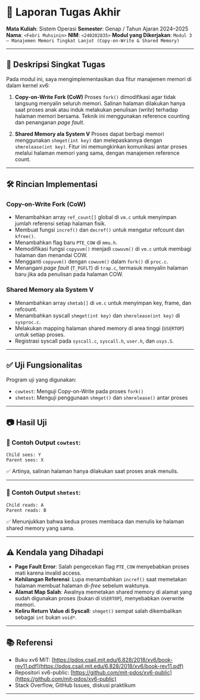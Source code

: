 # 📝 Laporan Tugas Akhir

**Mata Kuliah**: Sistem Operasi
**Semester**: Genap / Tahun Ajaran 2024–2025
**Nama**: `<Febri Muhsinin>`
**NIM**: `<240202835>`
**Modul yang Dikerjakan**:
`Modul 3 – Manajemen Memori Tingkat Lanjut (Copy-on-Write & Shared Memory)`

---

## 📌 Deskripsi Singkat Tugas

Pada modul ini, saya mengimplementasikan dua fitur manajemen memori di dalam kernel xv6:

1. **Copy-on-Write Fork (CoW)**
   Proses `fork()` dimodifikasi agar tidak langsung menyalin seluruh memori. Salinan halaman dilakukan hanya saat proses anak atau induk melakukan penulisan (*write*) terhadap halaman memori bersama. Teknik ini menggunakan reference counting dan penanganan *page fault*.

2. **Shared Memory ala System V**
   Proses dapat berbagi memori menggunakan `shmget(int key)` dan melepaskannya dengan `shmrelease(int key)`. Fitur ini memungkinkan komunikasi antar proses melalui halaman memori yang sama, dengan manajemen reference count.

---

## 🛠️ Rincian Implementasi

### Copy-on-Write Fork (CoW)

* Menambahkan array `ref_count[]` global di `vm.c` untuk menyimpan jumlah referensi setiap halaman fisik.
* Membuat fungsi `incref()` dan `decref()` untuk mengatur refcount dan `kfree()`.
* Menambahkan flag baru `PTE_COW` di `mmu.h`.
* Memodifikasi fungsi `copyuvm()` menjadi `cowuvm()` di `vm.c` untuk membagi halaman dan menandai COW.
* Mengganti `copyuvm()` dengan `cowuvm()` dalam `fork()` di `proc.c`.
* Menangani *page fault* (`T_PGFLT`) di `trap.c`, termasuk menyalin halaman baru jika ada penulisan pada halaman COW.

### Shared Memory ala System V

* Menambahkan array `shmtab[]` di `vm.c` untuk menyimpan key, frame, dan refcount.
* Menambahkan syscall `shmget(int key)` dan `shmrelease(int key)` di `sysproc.c`.
* Melakukan mapping halaman shared memory di area tinggi (`USERTOP`) untuk setiap proses.
* Registrasi syscall pada `syscall.c`, `syscall.h`, `user.h`, dan `usys.S`.

---

## ✅ Uji Fungsionalitas

Program uji yang digunakan:

* `cowtest`: Menguji Copy-on-Write pada proses `fork()`
* `shmtest`: Menguji penggunaan `shmget()` dan `shmrelease()` antar proses

---

## 📷 Hasil Uji

### 📍 Contoh Output `cowtest`:

```
Child sees: Y
Parent sees: X
```

✅ Artinya, salinan halaman hanya dilakukan saat proses anak menulis.

---

### 📍 Contoh Output `shmtest`:

```
Child reads: A
Parent reads: B
```

✅ Menunjukkan bahwa kedua proses membaca dan menulis ke halaman shared memory yang sama.

---

## ⚠️ Kendala yang Dihadapi

* **Page Fault Error**: Salah pengecekan flag `PTE_COW` menyebabkan proses mati karena invalid access.
* **Kehilangan Referensi**: Lupa menambahkan `incref()` saat memetakan halaman membuat halaman di-*free* sebelum waktunya.
* **Alamat Map Salah**: Awalnya memetakan shared memory di alamat yang sudah digunakan proses (bukan di `USERTOP`), menyebabkan overwrite memori.
* **Keliru Return Value di Syscall**: `shmget()` sempat salah dikembalikan sebagai `int` bukan `void*`.

---

## 📚 Referensi

* Buku xv6 MIT: [https://pdos.csail.mit.edu/6.828/2018/xv6/book-rev11.pdf](https://pdos.csail.mit.edu/6.828/2018/xv6/book-rev11.pdf)
* Repositori xv6-public: [https://github.com/mit-pdos/xv6-public](https://github.com/mit-pdos/xv6-public)
* Stack Overflow, GitHub Issues, diskusi praktikum

---
